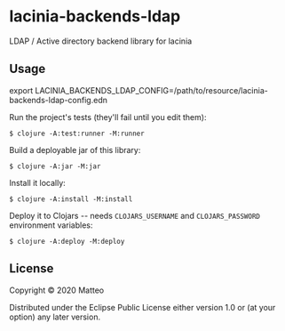 # lacinia-backends-ldap

LDAP / Active directory backend library for lacinia

## Usage

export LACINIA_BACKENDS_LDAP_CONFIG=/path/to/resource/lacinia-backends-ldap-config.edn

Run the project's tests (they'll fail until you edit them):

    $ clojure -A:test:runner -M:runner

Build a deployable jar of this library:

    $ clojure -A:jar -M:jar

Install it locally:

    $ clojure -A:install -M:install

Deploy it to Clojars -- needs `CLOJARS_USERNAME` and `CLOJARS_PASSWORD` environment variables:

    $ clojure -A:deploy -M:deploy

## License

Copyright © 2020 Matteo

Distributed under the Eclipse Public License either version 1.0 or (at
your option) any later version.
